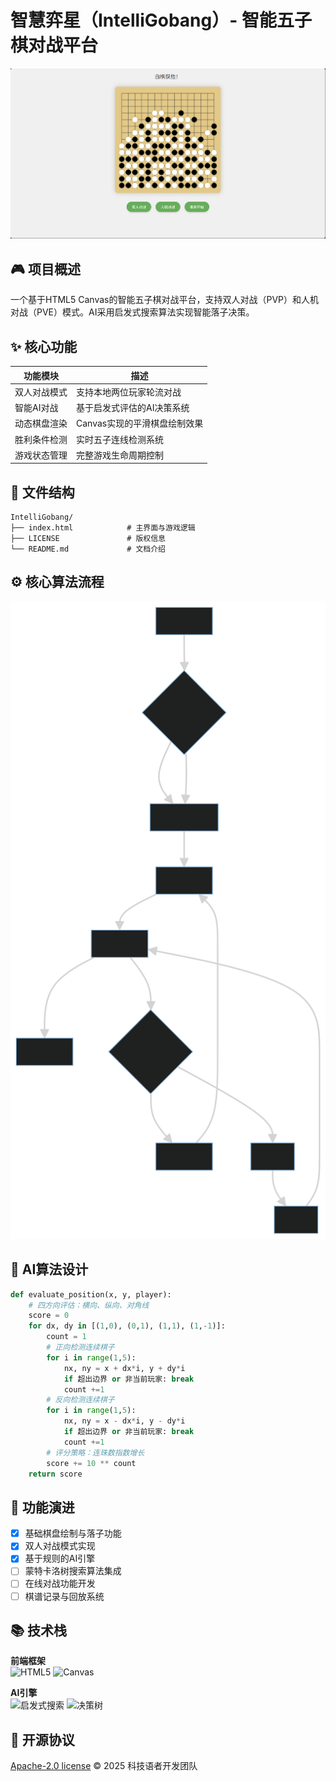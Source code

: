 # 智慧弈星（IntelliGobang）- 智能五子棋对战平台

![游戏界面预览](/img/2025-05-14_223038_191.png) 

## 🎮 项目概述
一个基于HTML5 Canvas的智能五子棋对战平台，支持双人对战（PVP）和人机对战（PVE）模式。AI采用启发式搜索算法实现智能落子决策。

## ✨ 核心功能
| 功能模块       | 描述                          |
|----------------|-------------------------------|
| 双人对战模式   | 支持本地两位玩家轮流对战      |
| 智能AI对战     | 基于启发式评估的AI决策系统    |
| 动态棋盘渲染   | Canvas实现的平滑棋盘绘制效果  |
| 胜利条件检测   | 实时五子连线检测系统          |
| 游戏状态管理   | 完整游戏生命周期控制          |

## 📜 文件结构
```tree
IntelliGobang/
├── index.html            # 主界面与游戏逻辑
├── LICENSE               # 版权信息
└── README.md             # 文档介绍
```

## ⚙ 核心算法流程
![核心算法流程](/img/game.svg)

## 🧠 AI算法设计
```python
def evaluate_position(x, y, player):
    # 四方向评估：横向、纵向、对角线
    score = 0
    for dx, dy in [(1,0), (0,1), (1,1), (1,-1)]:
        count = 1
        # 正向检测连续棋子
        for i in range(1,5):
            nx, ny = x + dx*i, y + dy*i
            if 超出边界 or 非当前玩家: break
            count +=1
        # 反向检测连续棋子
        for i in range(1,5):
            nx, ny = x - dx*i, y - dy*i
            if 超出边界 or 非当前玩家: break
            count +=1
        # 评分策略：连珠数指数增长
        score += 10 ** count
    return score
```

## 🚀 功能演进
- [x] 基础棋盘绘制与落子功能
- [x] 双人对战模式实现
- [x] 基于规则的AI引擎
- [ ] 蒙特卡洛树搜索算法集成
- [ ] 在线对战功能开发
- [ ] 棋谱记录与回放系统

## 📚 技术栈
**前端框架**  
![HTML5](https://img.shields.io/badge/HTML5-E34F26?style=flat&logo=html5&logoColor=white)
![Canvas](https://img.shields.io/badge/Canvas-2C2255?style=flat&logo=html5&logoColor=white)

**AI引擎**  
![启发式搜索](https://img.shields.io/badge/启发式搜索-00B4D8?style=flat)
![决策树](https://img.shields.io/badge/决策树-0096C7?style=flat)

## 📄 开源协议
[Apache-2.0 license](LICENSE) © 2025 科技语者开发团队
